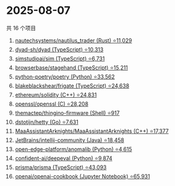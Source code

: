 # 2025-08-07

共 16 个项目

<!-- BEGIN GITHUB -->
<!-- 最后更新时间 2025-08-07 15:16:39 +0800 -->
1. [nautechsystems/nautilus_trader (Rust) ⭐11,029](https://github.com/nautechsystems/nautilus_trader)
1. [dyad-sh/dyad (TypeScript) ⭐10,313](https://github.com/dyad-sh/dyad)
1. [simstudioai/sim (TypeScript) ⭐6,731](https://github.com/simstudioai/sim)
1. [browserbase/stagehand (TypeScript) ⭐15,211](https://github.com/browserbase/stagehand)
1. [python-poetry/poetry (Python) ⭐33,562](https://github.com/python-poetry/poetry)
1. [blakeblackshear/frigate (TypeScript) ⭐24,638](https://github.com/blakeblackshear/frigate)
1. [ethereum/solidity (C++) ⭐24,831](https://github.com/ethereum/solidity)
1. [openssl/openssl (C) ⭐28,208](https://github.com/openssl/openssl)
1. [themactep/thingino-firmware (Shell) ⭐917](https://github.com/themactep/thingino-firmware)
1. [dstotijn/hetty (Go) ⭐7,631](https://github.com/dstotijn/hetty)
1. [MaaAssistantArknights/MaaAssistantArknights (C++) ⭐17,377](https://github.com/MaaAssistantArknights/MaaAssistantArknights)
1. [JetBrains/intellij-community (Java) ⭐18,458](https://github.com/JetBrains/intellij-community)
1. [open-edge-platform/anomalib (Python) ⭐4,615](https://github.com/open-edge-platform/anomalib)
1. [confident-ai/deepeval (Python) ⭐9,874](https://github.com/confident-ai/deepeval)
1. [prisma/prisma (TypeScript) ⭐43,093](https://github.com/prisma/prisma)
1. [openai/openai-cookbook (Jupyter Notebook) ⭐65,931](https://github.com/openai/openai-cookbook)
<!-- END GITHUB -->